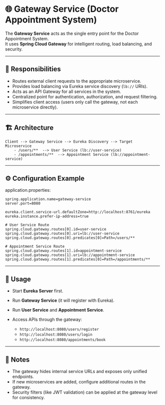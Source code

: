 # 🌐 Gateway Service (Doctor Appointment System)

The **Gateway Service** acts as the single entry point for the Doctor Appointment System.  
It uses **Spring Cloud Gateway** for intelligent routing, load balancing, and security.

------------------------------------------------------------------------

## 📌 Responsibilities

- Routes external client requests to the appropriate microservice.
- Provides load balancing via Eureka service discovery (`lb://` URIs).
- Acts as an API Gateway for all services in the system.
- Centralized point for authentication, authorization, and request filtering.
- Simplifies client access (users only call the gateway, not each microservice directly).

------------------------------------------------------------------------

## 🏗️ Architecture

    Client --> Gateway Service --> Eureka Discovery --> Target Microservice
        - /users/**  --> User Service (lb://user-service)
        - /appointments/**  --> Appointment Service (lb://appointment-service)

------------------------------------------------------------------------

## ⚙️ Configuration Example

application.properties:

    spring.application.name=gateway-service
    server.port=8080

    eureka.client.service-url.defaultZone=http://localhost:8761/eureka
    eureka.instance.prefer-ip-address=true

    # User Service Route
    spring.cloud.gateway.routes[0].id=user-service
    spring.cloud.gateway.routes[0].uri=lb://user-service
    spring.cloud.gateway.routes[0].predicates[0]=Path=/users/**

    # Appointment Service Route
    spring.cloud.gateway.routes[1].id=appointment-service
    spring.cloud.gateway.routes[1].uri=lb://appointment-service
    spring.cloud.gateway.routes[1].predicates[0]=Path=/appointments/**

------------------------------------------------------------------------

## 🚀 Usage

- Start **Eureka Server** first.
- Run **Gateway Service** (it will register with Eureka).
- Run **User Service** and **Appointment Service**.
- Access APIs through the gateway:

    - `http://localhost:8080/users/register`
    - `http://localhost:8080/users/login`
    - `http://localhost:8080/appointments/book`

------------------------------------------------------------------------

## 📜 Notes

- The gateway hides internal service URLs and exposes only unified endpoints.
- If new microservices are added, configure additional routes in the gateway.
- Security filters (like JWT validation) can be applied at the gateway level for consistency.
